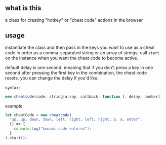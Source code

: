 ## what is this

a class for creating "hotkey" or "cheat code" actions in the browser

## usage

instantiate the class and then pass in the keys you want to use as a cheat code in order as a comma-separated string or an array of strings. call `start` on the instance when you want the cheat code to become active.

default delay is one second! meaning that if you don't press a key in one second after pressing the first key in the combination, the cheat code resets. you can change the delay if you'd like.

syntax:

```javascript
new cheatcode(code: string|array, callback: function [, delay: number])
```

example:

```javascript
let cheatCode = new cheatcode(
  "up, up, down, down, left, right, left, right, b, a, enter",
  () => {
    console.log("konami code entered");
  }
).start();
```
